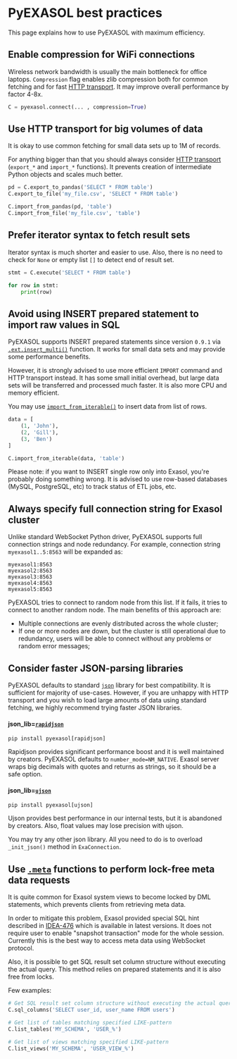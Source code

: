 # PyEXASOL best practices

This page explains how to use PyEXASOL with maximum efficiency.

## Enable compression for WiFi connections

Wireless network bandwidth is usually the main bottleneck for office laptops. `Compression` flag enables zlib compression both for common fetching and for fast [HTTP transport](/docs/HTTP_TRANSPORT.md). It may improve overall performance by factor 4-8x.

```python
C = pyexasol.connect(... , compression=True)
```

## Use HTTP transport for big volumes of data

It is okay to use common fetching for small data sets up to 1M of records.

For anything bigger than that you should always consider [HTTP transport](/docs/HTTP_TRANSPORT.md) (`export_*` and `import_*` functions). It prevents creation of intermediate Python objects and scales much better.

```python
pd = C.export_to_pandas('SELECT * FROM table')
C.export_to_file('my_file.csv', 'SELECT * FROM table')

C.import_from_pandas(pd, 'table')
C.import_from_file('my_file.csv', 'table')
```

## Prefer iterator syntax to fetch result sets

Iterator syntax is much shorter and easier to use. Also, there is no need to check for `None` or empty list `[]` to detect end of result set.

```python
stmt = C.execute('SELECT * FROM table')

for row in stmt:
    print(row)
```

## Avoid using INSERT prepared statement to import raw values in SQL

PyEXASOL supports INSERT prepared statements since version `0.9.1` via [`.ext.insert_multi()`](/docs/REFERENCE.md#insert_multi) function. It works for small data sets and may provide some performance benefits.

However, it is strongly advised to use more efficient `IMPORT` command and HTTP transport instead. It has some small initial overhead, but large data sets will be transferred and processed much faster. It is also more CPU and memory efficient.

You may use [`import_from_iterable()`](/docs/REFERENCE.md#import_from_iterable) to insert data from list of rows.

```python
data = [
    (1, 'John'),
    (2, 'Gill'),
    (3, 'Ben')
]

C.import_from_iterable(data, 'table')
```

Please note: if you want to INSERT single row only into Exasol, you're probably doing something wrong. It is advised to use row-based databases (MySQL, PostgreSQL, etc) to track status of ETL jobs, etc.

## Always specify full connection string for Exasol cluster

Unlike standard WebSocket Python driver, PyEXASOL supports full connection strings and node redundancy. For example, connection string `myexasol1..5:8563` will be expanded as:

```
myexasol1:8563
myexasol2:8563
myexasol3:8563
myexasol4:8563
myexasol5:8563
```

PyEXASOL tries to connect to random node from this list. If it fails, it tries to connect to another random node. The main benefits of this approach are:

- Multiple connections are evenly distributed across the whole cluster;
- If one or more nodes are down, but the cluster is still operational due to redundancy, users will be able to connect without any problems or random error messages;

## Consider faster JSON-parsing libraries

PyEXASOL defaults to standard [`json`](https://docs.python.org/3/library/json.html) library for best compatibility. It is sufficient for majority of use-cases. However, if you are unhappy with HTTP transport and you wish to load large amounts of data using standard fetching, we highly recommend trying faster JSON libraries.

#### json_lib=[`rapidjson`](https://github.com/python-rapidjson/python-rapidjson)
```
pip install pyexasol[rapidjson]
```
Rapidjson provides significant performance boost and it is well maintained by creators. PyEXASOL defaults to `number_mode=NM_NATIVE`. Exasol server wraps big decimals with quotes and returns as strings, so it should be a safe option.

#### json_lib=[`ujson`](https://github.com/esnme/ultrajson)
```
pip install pyexasol[ujson]
```
Ujson provides best performance in our internal tests, but it is abandoned by creators. Also, float values may lose precision with ujson.

You may try any other json library. All you need to do is to overload `_init_json()` method in `ExaConnection`.

## Use [`.meta`](/docs/REFERENCE.md#exametadata) functions to perform lock-free meta data requests

It is quite common for Exasol system views to become locked by DML statements, which prevents clients from retrieving meta data.

In order to mitigate this problem, Exasol provided special SQL hint described in [IDEA-476](https://www.exasol.com/support/browse/IDEA-476) which is available in latest versions. It does not require user to enable "snapshot transaction" mode for the whole session. Currently this is the best way to access meta data using WebSocket protocol.

Also, it is possible to get SQL result set column structure without executing the actual query. This method relies on prepared statements and it is also free from locks.

Few examples:

```python
# Get SQL result set column structure without executing the actual query
C.sql_columns('SELECT user_id, user_name FROM users')

# Get list of tables matching specified LIKE-pattern
C.list_tables('MY_SCHEMA', 'USER_%')

# Get list of views matching specified LIKE-pattern
C.list_views('MY_SCHEMA', 'USER_VIEW_%')
```

